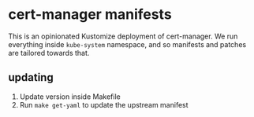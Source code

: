 # cert-manager manifests

This is an opinionated Kustomize deployment of cert-manager. We run everything
inside `kube-system` namespace, and so manifests and patches are tailored
towards that.

## updating

1. Update version inside Makefile
2. Run `make get-yaml` to update the upstream manifest
